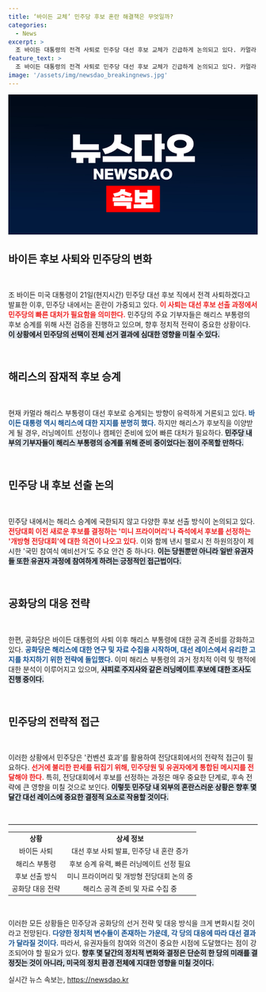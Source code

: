 ```yaml
---
title: ‘바이든 교체’ 민주당 후보 혼란 해결책은 무엇일까?
categories:
  - News
excerpt: >
  조 바이든 대통령의 전격 사퇴로 민주당 대선 후보 교체가 긴급하게 논의되고 있다. 카멀라 해리스 부통령의 승계 가능성이 높지만, 새로운 후보 선출 방식도 고려되고 있어 정치적 긴장감이 고조되고 있다.
feature_text: >
  조 바이든 대통령의 전격 사퇴로 민주당 대선 후보 교체가 긴급하게 논의되고 있다. 카멀라 해리스 부통령의 승계 가능성이 높지만, 새로운 후보 선출 방식도 고려되고 있어 정치적 긴장감이 고조되고 있다.
image: '/assets/img/newsdao_breakingnews.jpg'
---
```


<p><img src="/assets/img/newsdao_breakingnews.jpg" alt="koreaapp 속보" /></p>

<h2 data-ke-size="size26">바이든 후보 사퇴와 민주당의 변화</h2>

<p data-ke-size="size16">&nbsp;</p>

<p>조 바이든 미국 대통령이 21일(현지시간) 민주당 대선 후보 직에서 전격 사퇴하겠다고 발표한 이후, 민주당 내에서는 혼란이 가중되고 있다. <b><span style="color: #ee2323;">이 사퇴는 대선 후보 선출 과정에서 민주당의 빠른 대처가 필요함을 의미한다.</span></b> 민주당의 주요 기부자들은 해리스 부통령의 후보 승계를 위해 사전 검증을 진행하고 있으며, 향후 정치적 전략이 중요한 상황이다. <b><span style="background-color: #21538527;">이 상황에서 민주당의 선택이 전체 선거 결과에 심대한 영향을 미칠 수 있다.</span></b> </p>

<p data-ke-size="size16">&nbsp;</p>

<h2 data-ke-size="size26">해리스의 잠재적 후보 승계</h2>

<p data-ke-size="size16">&nbsp;</p>

<p>현재 카멀라 해리스 부통령이 대선 후보로 승계되는 방향이 유력하게 거론되고 있다. <b><span style="color: #1a5490;">바이든 대통령 역시 해리스에 대한 지지를 분명히 했다.</span></b> 하지만 해리스가 후보직을 이양받게 될 경우, 러닝메이트 선정이나 캠페인 준비에 있어 빠른 대처가 필요하다. <b><span style="background-color: #21538527;">민주당 내부의 기부자들이 해리스 부통령의 승계를 위해 준비 중이었다는 점이 주목할 만하다.</span></b> </p>

<p data-ke-size="size16">&nbsp;</p>

<h2 data-ke-size="size26">민주당 내 후보 선출 논의</h2>

<p data-ke-size="size16">&nbsp;</p>

<p>민주당 내에서는 해리스 승계에 국한되지 않고 다양한 후보 선출 방식이 논의되고 있다. <b><span style="color: #ee2323;">전당대회 이전 새로운 후보를 결정하는 '미니 프라이머리'나 즉석에서 후보를 선정하는 '개방형 전당대회'에 대한 의견이 나오고 있다.</span></b> 이와 함께 낸시 펠로시 전 하원의장이 제시한 '국민 참여식 예비선거'도 주요 안건 중 하나다. <b><span style="background-color: #21538527;">이는 당원뿐만 아니라 일반 유권자들 또한 유권자 과정에 참여하게 하려는 긍정적인 접근법이다.</span></b> </p>

<p data-ke-size="size16">&nbsp;</p>

<h2 data-ke-size="size26">공화당의 대응 전략</h2>

<p data-ke-size="size16">&nbsp;</p>

<p>한편, 공화당은 바이든 대통령의 사퇴 이후 해리스 부통령에 대한 공격 준비를 강화하고 있다. <b><span style="color: #1a5490;">공화당은 해리스에 대한 연구 및 자료 수집을 시작하며, 대선 레이스에서 유리한 고지를 차지하기 위한 전략에 돌입했다.</span></b> 이미 해리스 부통령의 과거 정치적 이력 및 행적에 대한 분석이 이루어지고 있으며, <b><span style="background-color: #21538527;">샤피로 주지사와 같은 러닝메이트 후보에 대한 조사도 진행 중이다.</span></b> </p>

<p data-ke-size="size16">&nbsp;</p>

<h2 data-ke-size="size26">민주당의 전략적 접근</h2>

<p data-ke-size="size16">&nbsp;</p>

<p>이러한 상황에서 민주당은 '컨벤션 효과'를 활용하여 전당대회에서의 전략적 접근이 필요하다. <b><span style="color: #ee2323;">선거에 불리한 판세를 뒤집기 위해, 민주당원 및 유권자에게 통합된 메시지를 전달해야 한다.</span></b> 특히, 전당대회에서 후보를 선정하는 과정은 매우 중요한 단계로, 후속 전략에 큰 영향을 미칠 것으로 보인다. <b><span style="background-color: #21538527;">이렇듯 민주당 내 외부의 혼란스러운 상황은 향후 몇 달간 대선 레이스에 중요한 결정적 요소로 작용할 것이다.</span></b> </p>

<p data-ke-size="size16">&nbsp;</p>

<hr style="border:0; border-top:1px solid #ccc; height: 1px; width: 100%;" />

<table style="width: 100%; border-collapse: collapse;">
    <tr>
        <td style="text-align: center; height: 17px;"><b>상황</b></td>
        <td style="text-align: center; height: 17px;"><b>상세 정보</b></td>
    </tr>
    <tr>
        <td style="text-align: center; height: 17px;">바이든 사퇴</td>
        <td style="text-align: center; height: 17px;">대선 후보 사퇴 발표, 민주당 내 혼란 증가</td>
    </tr>
    <tr>
        <td style="text-align: center; height: 17px;">해리스 부통령</td>
        <td style="text-align: center; height: 17px;">후보 승계 유력, 빠른 러닝메이트 선정 필요</td>
    </tr>
    <tr>
        <td style="text-align: center; height: 17px;">후보 선출 방식</td>
        <td style="text-align: center; height: 17px;">미니 프라이머리 및 개방형 전당대회 논의 중</td>
    </tr>
    <tr>
        <td style="text-align: center; height: 17px;">공화당 대응 전략</td>
        <td style="text-align: center; height: 17px;">해리스 공격 준비 및 자료 수집 중</td>
    </tr>
</table>

<p data-ke-size="size16">&nbsp;</p>

<p>이러한 모든 상황들은 민주당과 공화당의 선거 전략 및 대응 방식을 크게 변화시킬 것이라고 전망된다. <b><span style="color: #1a5490;">다양한 정치적 변수들이 존재하는 가운데, 각 당의 대응에 따라 대선 결과가 달라질 것이다.</span></b> 따라서, 유권자들의 참여와 의견이 중요한 시점에 도달했다는 점이 강조되어야 할 필요가 있다. <b><span style="background-color: #21538527;">향후 몇 달간의 정치적 변화와 결정은 단순히 한 당의 미래를 결정짓는 것이 아니라, 미국의 정치 환경 전체에 지대한 영향을 미칠 것이다.</span></b> </p>

<p data-ke-size="size16"></p>
실시간 뉴스 속보는, <a href="https://newsdao.kr" rel="dofollow">https://newsdao.kr</a>


